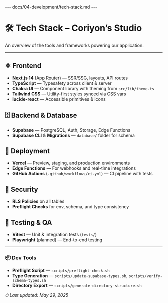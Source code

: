 --- docs/04-development/tech-stack.md ---
# 🛠️ Tech Stack – Coriyon’s Studio

An overview of the tools and frameworks powering our application.

---

## ⚛️ Frontend

- **Next.js 14** (App Router) — SSR/SSG, layouts, API routes  
- **TypeScript** — Typesafety across client & server  
- **Chakra UI** — Component library with theming from `src/lib/theme.ts`  
- **Tailwind CSS** — Utility-first styles synced via CSS vars  
- **lucide-react** — Accessible primitives & icons

## 🗄️ Backend & Database

- **Supabase** — PostgreSQL, Auth, Storage, Edge Functions  
- **Supabase CLI** & **Migrations** — `database/` folder for schema

## 🚀 Deployment

- **Vercel** — Preview, staging, and production environments  
- **Edge Functions** — For webhooks and real-time integrations  
- **GitHub Actions** (`.github/workflows/ci.yml`) — CI pipeline with tests

## 🔐 Security

- **RLS Policies** on all tables  
- **Preflight Checks** for env, schema, and type consistency  

## 🧪 Testing & QA

- **Vitest** — Unit & integration tests (`tests/`)  
- **Playwright** (planned) — End-to-end testing  

---

### 📦 Dev Tools

- **Preflight Script** — `scripts/preflight-check.sh`  
- **Type Generation** — `scripts/update-supabase-types.sh`, `scripts/verify-schema-types.sh`  
- **Directory Export** — `scripts/generate-directory-structure.sh`

_⏱ Last updated: May 29, 2025_